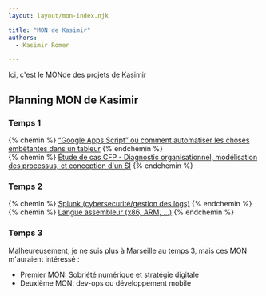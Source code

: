 ```yaml
---
layout: layout/mon-index.njk

title: "MON de Kasimir"
authors:
  - Kasimir Romer

---
```

<!-- Début Résumé -->
Ici, c'est le MONde des projets de Kasimir
<!-- fin résumé -->

## Planning MON de Kasimir

### Temps 1
{% chemin %} [“Google Apps Script” ou comment automatiser les choses embêtantes dans un tableur](./temps-1.1/) {% endchemin %}
<br>
{% chemin %} [Étude de cas CFP - Diagnostic organisationnel, modélisation des processus, et conception d'un SI](./temps-1.2/) {% endchemin %}

### Temps 2
{% chemin %} [Splunk (cybersecurité/gestion des logs)](./temps-2.1/) {% endchemin %}
<br>
{% chemin %} [Langue assembleur (x86, ARM, ...)](./temps-2.2/) {% endchemin %}

### Temps 3
Malheureusement, je ne suis plus à Marseille au temps 3, mais ces MON m'auraient intéressé :
- Premier MON: Sobriété numérique et stratégie digitale
- Deuxième MON: dev-ops ou développement mobile
